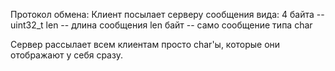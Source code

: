 Протокол обмена:
Клиент посылает серверу сообщения вида:
4 байта -- uint32_t len -- длина сообщения
len байт -- само сообщение типа char

Сервер рассылает всем клиентам просто char'ы, которые они отображают у себя сразу.
